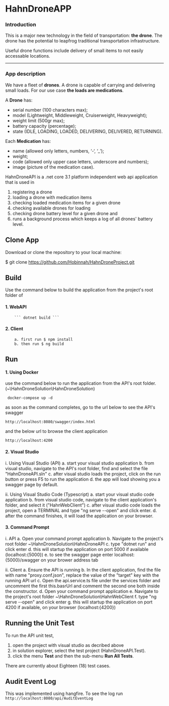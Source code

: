 # HahnDroneAPP

### Introduction

This is a major new technology in the field of transportation: **the drone**. The drone has the potential to leapfrog traditional transportation infrastructure.

Useful drone functions include delivery of small items to not easily accessable locations.

---

### App description

We have a fleet of **drones**. A drone is capable of carrying and delivering small loads. For our use case **the loads are medications**.

A **Drone** has:
- serial number (100 characters max);
- model (Lightweight, Middleweight, Cruiserweight, Heavyweight);
- weight limit (500gr max);
- battery capacity (percentage);
- state (IDLE, LOADING, LOADED, DELIVERING, DELIVERED, RETURNING).

Each **Medication** has: 
- name (allowed only letters, numbers, ‘-‘, ‘_’);
- weight;
- code (allowed only upper case letters, underscore and numbers);
- image (picture of the medication case).


HahnDroneAPI is a .net core 3.1 platform independent web api application that is used in
1. registering a drone
2. loading a drone with medication items
3. checking loaded medication items for a given drone
4. checking available drones for loading
5. checking drone battery level for a given drone and 
6. runs a background process which keeps a log of all drones' battery level.

## Clone App

Download or clone the repository to your local machine:

$ git clone https://github.com/Hobinnah/HahnDroneProject.git

## Build
Use the command below to build the application from the project's root folder of
#### 1. WebAPI
        ``` dotnet build ```
        
#### 2. Client
        a. first run $ npm install
        b. then run $ ng build

## Run

#### 1. Using Docker
   use the command below to run the application from the API's root folder. (~\HahnDroneSolution\HahnDroneSolution)
   
   ``` docker-compose up -d```

   as soon as the command completes, go to the url below to see the API's swagger
   
   ```http://localhost:8080/swagger/index.html```

   and the below url to browse the client application

   ```http://localhost:4200```

#### 2. Visual Studio
   i. Using Visual Studio (API)
      a. start your visual studio application
      b. from visual studio, navigate to the API's root folder, find and select the file "HahnDroneAPI.sln"
      c. after visual studio loads the project, click on the run button or press F5 to run the application
      d. the app will load showing you a swagger page by default.

   ii. Using Visual Studio Code (Typescript)
      a. start your visual studio code application
      b. from visual studio code, navigate to the client application's folder, and select it ("HahnWebClient")
      c. after visual studio code loads the project, open a TERMINAL and type "ng serve --open" and click enter.
      d. after the command finishes, it will load the application on your browser.

#### 3. Command Prompt
   i. API
      a. Open your command prompt application
      b. Navigate to the project's root folder ~\HahnDroneSolution\HahnDroneAPI
      c. type "dotnet run" and click enter
      d. this will startup the application on port 5000 if available (localhost:{5000})
      e. to see the swagger page enter localhost:{5000}/swagger on your brower address tab

   ii. Client
      a. Ensure the API is running
      b. In the client application, find the file with name "proxy.conf.json", replace the value of the "target" key with the running API url
      c. Open the api.service.ts file under the services folder and uncomment the first this.basrUrl and comment the second one both inside the constructor.
      d. Open your command prompt application 
      e. Navigate to the project's root folder ~\HahnDroneSolution\HahnWebClient
      f. type "ng serve --open" and click enter
      g. this will startup the application on port 4200 if available, on your browser (localhost:{4200})


## Running the Unit Test
To run the API unit test, 
1. open the project with visual studio as decribed above
2. in solution explorer, select the test project (HahnDroneAPI.Test).
3. click the menu **Test** and then the sub-menu **Run All Tests**.

There are currently about Eighteen (18) test cases.

## Audit Event Log
This was implemented using hangfire. To see the log run 
```http://localhost:8080/api/AuditEventLog```
